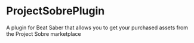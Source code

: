 # ProjectSobrePlugin
A plugin for Beat Saber that allows you to get your purchased assets from the Project Sobre marketplace
